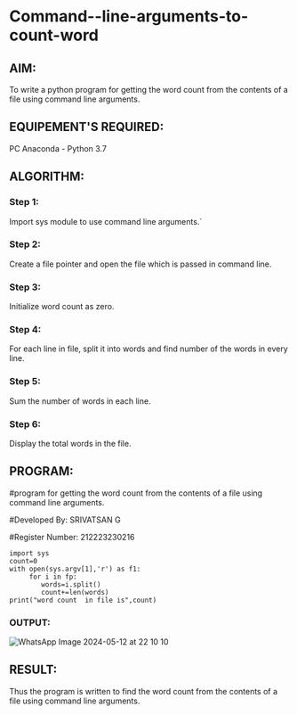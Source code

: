 # Command--line-arguments-to-count-word
## AIM:
To write a python program for getting the word count from the contents of a file using command line arguments.
## EQUIPEMENT'S REQUIRED: 
PC
Anaconda - Python 3.7
## ALGORITHM: 
### Step 1:
Import sys module to use command line arguments.`

### Step 2: 
Create a file pointer and open the file which is passed in command line.

### Step 3: 
Initialize word count as zero.

### Step 4:  
For each line in file, split it into words and find number of the words in every line.

### Step 5: 
Sum the number of words in each line.

### Step 6: 
Display the total words in the file.

## PROGRAM:

#program for getting the word count from the contents of a file using command line arguments.

#Developed By: SRIVATSAN G

#Register Number: 212223230216

```
import sys
count=0
with open(sys.argv[1],'r') as f1:
     for i in fp:
        words=i.split()
        count+=len(words)
print("word count  in file is",count)
```
### OUTPUT:
![WhatsApp Image 2024-05-12 at 22 10 10](https://github.com/vatsan143/Command--line-arguments-to-count-word/assets/147368204/aa21642f-eec7-4a6e-af03-900b3f75604e)

## RESULT:
Thus the program is written to find the word count from the contents of a file using command line arguments.
